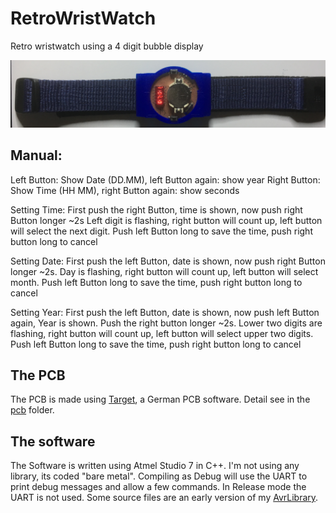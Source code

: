 # RetroWristWatch
Retro wristwatch using a 4 digit bubble display

![Retro Wrist Watch](/images/title.png)

## Manual:
Left Button: Show Date (DD.MM), left Button again: show year
Right Button: Show Time (HH MM), right Button again: show seconds

Setting Time:
First push the right Button, time is shown, now push right Button longer ~2s
Left digit is flashing, right button will count up, left button will select the next digit.
Push left Button long to save the time, push right button long to cancel

Setting Date:
First push the left Button, date is shown, now push right Button longer ~2s.
Day is flashing, right button will count up, left button will select month.
Push left Button long to save the time, push right button long to cancel

Setting Year:
First push the left Button, date is shown, now push left Button again, Year is shown. Push the right button longer ~2s.
Lower two digits are flashing, right button will count up, left button will select upper two digits.
Push left Button long to save the time, push right button long to cancel

## The PCB
The PCB is made using [Target](https://ibfriedrich.com/en/index.html), a German PCB software. Detail see in the [pcb](pcb) folder.

## The software
The Software is written using Atmel Studio 7 in C++. I'm not using any library, its coded "bare metal". Compiling as Debug will use the UART to print debug messages and allow a few commands. In Release mode the UART is not used.
Some source files are an early version of my [AvrLibrary](https://github.com/saarbastler/AvrLibrary).
 